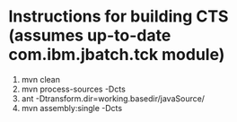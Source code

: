 # Instructions for building CTS (assumes up-to-date com.ibm.jbatch.tck module)

 1. mvn clean
 1. mvn process-sources -Dcts
 1. ant -Dtransform.dir=working.basedir/javaSource/
 1. mvn assembly:single -Dcts
